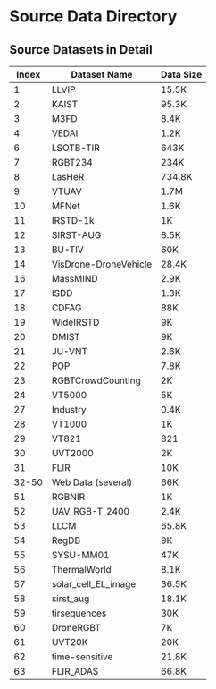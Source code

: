 # Source Data Directory

## Source Datasets in Detail

| Index | Dataset Name               | Data Size |
|-------|----------------------------|-----------|
| 1     | LLVIP                      | 15.5K     |
| 2     | KAIST                      | 95.3K     |
| 3     | M3FD                       | 8.4K      |
| 4     | VEDAI                      | 1.2K      |
| 6     | LSOTB-TIR                  | 643K      |
| 7     | RGBT234                    | 234K      |
| 8     | LasHeR                     | 734.8K    |
| 9     | VTUAV                      | 1.7M      |
| 10    | MFNet                      | 1.6K      |
| 11    | IRSTD-1k                   | 1K        |
| 12    | SIRST-AUG                  | 8.5K      |
| 13    | BU-TIV                     | 60K       |
| 14    | VisDrone-DroneVehicle      | 28.4K     |
| 16    | MassMIND                   | 2.9K      |
| 17    | ISDD                       | 1.3K      |
| 18    | CDFAG                      | 88K       |
| 19    | WideIRSTD                 | 9K        |
| 20    | DMIST                      | 9K        |
| 21    | JU-VNT                     | 2.6K      |
| 22    | POP                        | 7.8K      |
| 23    | RGBTCrowdCounting          | 2K        |
| 24    | VT5000                     | 5K        |
| 27    | Industry                   | 0.4K      |
| 28    | VT1000                     | 1K        |
| 29    | VT821                      | 821       |
| 30    | UVT2000                    | 2K        |
| 31    | FLIR                       | 10K       |
| 32-50 | Web Data (several)         | 66K       |
| 51    | RGBNIR                     | 1K        |
| 52    | UAV_RGB-T_2400             | 2.4K      |
| 53    | LLCM                       | 65.8K     |
| 54    | RegDB                      | 9K        |
| 55    | SYSU-MM01                  | 47K       |
| 56    | ThermalWorld               | 8.1K      |
| 57    | solar_cell_EL_image        | 36.5K     |
| 58    | sirst_aug                  | 18.1K     |
| 59    | tirsequences               | 30K       |
| 60    | DroneRGBT                  | 7K        |
| 61    | UVT20K                     | 20K       |
| 62    | time-sensitive             | 21.8K     |
| 63    | FLIR_ADAS                  | 66.8K     |

